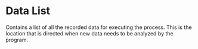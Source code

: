 # Data List
Contains a  list of all the recorded data for executing the process. This is the location that is directed
when new data needs to be analyzed by the program.
